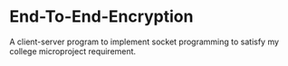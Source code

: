 # End-To-End-Encryption
A client-server program to implement socket programming to satisfy my college microproject requirement.
